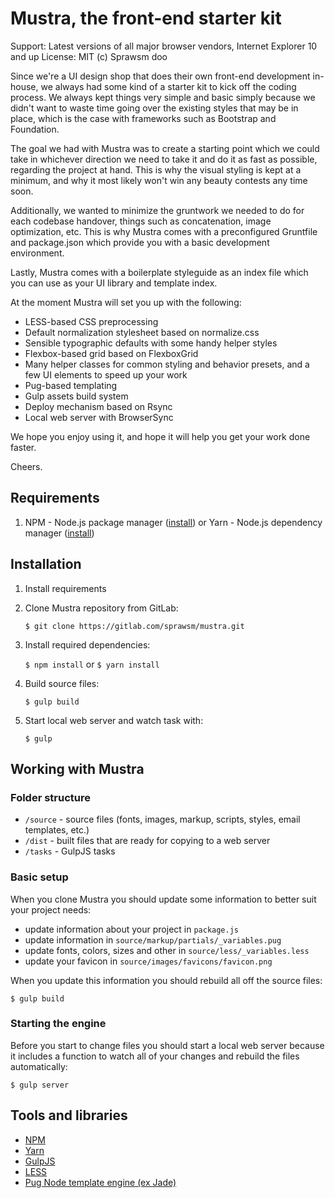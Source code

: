 # Mustra, the front-end starter kit

Support: Latest versions of all major browser vendors, Internet Explorer 10 and up
License: MIT (c) Sprawsm doo 

Since we're a UI design shop that does their own front-end development in-house, we always had some kind of a starter kit to kick off the coding process. We always kept things very simple and basic simply because we didn't want to waste time going over the existing styles that may be in place, which is the case with frameworks such as Bootstrap and Foundation. 

The goal we had with Mustra was to create a starting point which we could take in whichever direction we need to take it and do it as fast as possible, regarding the project at hand. This is why the visual styling is kept at a minimum, and why it most likely won't win any beauty contests any time soon. 

Additionally, we wanted to minimize the gruntwork we needed to do for each codebase handover, things such as concatenation, image optimization, etc. This is why Mustra comes with a preconfigured Gruntfile and package.json which provide you with a basic development environment. 

Lastly, Mustra comes with a boilerplate styleguide as an index file which you can use as your UI library and template index. 

At the moment Mustra will set you up with the following: 

- LESS-based CSS preprocessing 
- Default normalization stylesheet based on normalize.css 
- Sensible typographic defaults with some handy helper styles 
- Flexbox-based grid based on FlexboxGrid
- Many helper classes for common styling and behavior presets, and a few UI elements to speed up your work 
- Pug-based templating 
- Gulp assets build system
- Deploy mechanism based on Rsync
- Local web server with BrowserSync

We hope you enjoy using it, and hope it will help you get your work done faster. 

Cheers. 

## Requirements

1. NPM - Node.js package manager ([install][npm]) or Yarn - Node.js dependency manager ([install][yarn-install])

## Installation

1. Install requirements

2. Clone Mustra repository from GitLab:

    `$ git clone https://gitlab.com/sprawsm/mustra.git`

3. Install required dependencies:

    `$ npm install` or `$ yarn install`

4. Build source files:

    `$ gulp build`

5. Start local web server and watch task with:

    `$ gulp`

## Working with Mustra

### Folder structure

* `/source` - source files (fonts, images, markup, scripts, styles, email templates, etc.)
* `/dist` - built files that are ready for copying to a web server
* `/tasks` - GulpJS tasks

### Basic setup

When you clone Mustra you should update some information to better suit your project needs:

- update information about your project in `package.js`
- update information in `source/markup/partials/_variables.pug`
- update fonts, colors, sizes and other in `source/less/_variables.less`
- update your favicon in `source/images/favicons/favicon.png`

When you update this information you should rebuild all off the source files:

`$ gulp build`

### Starting the engine

Before you start to change files you should start a local web server because it includes a function to watch all of your changes and rebuild the files automatically:

`$ gulp server`

## Tools and libraries

* [NPM][npm]
* [Yarn][yarn]
* [GulpJS][gulpjs]
* [LESS][less]
* [Pug Node template engine (ex Jade)][pug]

[npm]: https://docs.npmjs.com/getting-started/installing-node
[pug]: http://jade-lang.com/
[less]: http://lesscss.org/
[gulpjs]: http://gulpjs.com/
[gulpjs-install]: https://github.com/gulpjs/gulp/blob/master/docs/getting-started.md
[mustra]: https://gitlab.com/sprawsm/mustra
[flexboxgrid]: http://flexboxgrid.com/
[yarn]: https://yarnpkg.com/
[yarn-install]: https://yarnpkg.com/en/docs/install
